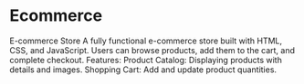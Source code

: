 # Ecommerce
E-commerce Store A fully functional e-commerce store built with HTML, CSS, and JavaScript. Users can browse products, add them to the cart, and complete checkout.  Features: Product Catalog: Displaying products with details and images. Shopping Cart: Add and update product quantities. 
